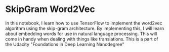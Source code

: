 # SkipGram Word2Vec

In this notebook, I learn how to use TensorFlow to implement the word2vec algorithm using the skip-gram architecture. By implementing this, I will learn about embedding words for use in natural language processing. This will come in handy when dealing with things like translations. This is a part of the Udacity "Foundations in Deep Learning Nanodegree"
